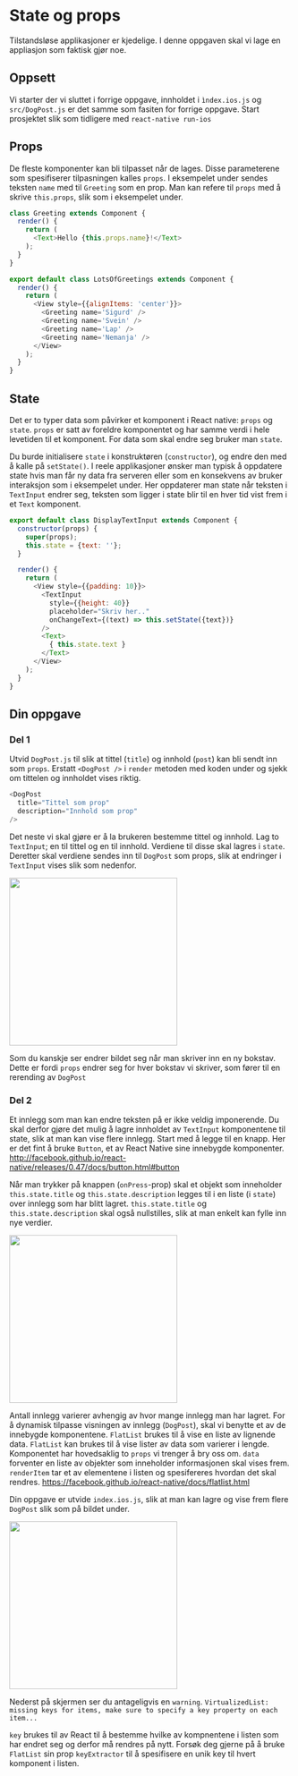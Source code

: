 # State og props

Tilstandsløse applikasjoner er kjedelige. I denne oppgaven skal vi lage en appliasjon som faktisk gjør noe.

## Oppsett
Vi starter der vi sluttet i forrige oppgave, innholdet i `ìndex.ios.js` og `src/DogPost.js` er det samme som fasiten for forrige oppgave. Start prosjektet slik som tidligere med `react-native run-ios`

## Props
De fleste komponenter kan bli tilpasset når de lages. Disse parameterene som spesifiserer tilpasningen kalles `props`.
I eksempelet under sendes teksten `name` med til `Greeting` som en prop. Man kan refere til `props` med å skrive `this.props`, slik som i eksempelet under.  

```javascript
class Greeting extends Component {
  render() {
    return (
      <Text>Hello {this.props.name}!</Text>
    );
  }
}

export default class LotsOfGreetings extends Component {
  render() {
    return (
      <View style={{alignItems: 'center'}}>
        <Greeting name='Sigurd' />
        <Greeting name='Svein' />
        <Greeting name='Lap' />
        <Greeting name='Nemanja' />
      </View>
    );
  }
}
```

## State
Det er to typer data som påvirker et komponent i React native: `props` og `state`. `props` er satt av foreldre komponentet og har samme verdi i hele levetiden til et komponent. For data som skal endre seg bruker man `state`.

Du burde initialisere `state` i konstruktøren (`constructor`), og endre den med å kalle på `setState()`. I reele applikasjoner ønsker man typisk å oppdatere state hvis man får ny data fra serveren eller som en konsekvens av bruker interaksjon som i eksempelet under. Her oppdaterer man state når teksten i `TextInput` endrer seg, teksten som ligger i state blir til en hver tid vist frem i et `Text` komponent.

```javascript
export default class DisplayTextInput extends Component {
  constructor(props) {
    super(props);
    this.state = {text: ''};
  }

  render() {
    return (
      <View style={{padding: 10}}>
        <TextInput
          style={{height: 40}}
          placeholder="Skriv her.."
          onChangeText={(text) => this.setState({text})}
        />
        <Text>
          { this.state.text }
        </Text>
      </View>
    );
  }
}
```


## Din oppgave

### Del 1
Utvid `DogPost.js` til slik at tittel (`title`) og innhold (`post`) kan bli sendt inn som `props`. Erstatt  `<DogPost />` i `render` metoden med koden under og sjekk om tittelen og innholdet vises riktig.

```javascript
<DogPost
  title="Tittel som prop"
  description="Innhold som prop"
/>
```

Det neste vi skal gjøre er å la brukeren bestemme tittel og innhold. Lag to `TextInput`; en til tittel og en til innhold. Verdiene til disse skal lagres i `state`. Deretter skal verdiene sendes inn til `DogPost` som props, slik at endringer i `TextInput` vises slik som nedenfor.

<img src="../screenshots/screenshot_1.png" width="300">

Som du kanskje ser endrer bildet seg når man skriver inn en ny bokstav. Dette er fordi `props` endrer seg for hver bokstav vi skriver, som fører til en rerending av `DogPost`

### Del 2
Et innlegg som man kan endre teksten på er ikke veldig imponerende. Du skal derfor gjøre det mulig å lagre innholdet av `TextInput` komponentene til state, slik at man kan vise flere innlegg. Start med å legge til en knapp. Her er det fint å bruke `Button`, et av React Native sine innebygde komponenter. http://facebook.github.io/react-native/releases/0.47/docs/button.html#button

Når man trykker på knappen (`onPress`-prop) skal et objekt som inneholder `this.state.title` og `this.state.description` legges til i en liste (i `state`) over innlegg som har blitt lagret. `this.state.title` og `this.state.description` skal også nullstilles, slik at man enkelt kan fylle inn nye verdier.

<img src="../screenshots/screenshot_2.png" width="300">

Antall innlegg varierer avhengig av hvor mange innlegg man har lagret. For å dynamisk tilpasse visningen av innlegg (`DogPost`), skal vi benytte et av de innebygde komponentene. `FlatList` brukes til å vise en liste av lignende data. `FlatList` kan brukes til å vise lister av data som varierer i lengde. Komponentet har hovedsaklig to `props` vi trenger å bry oss om. `data` forventer en liste av objekter som inneholder informasjonen skal vises frem. `renderItem` tar et av elementene i listen og spesifereres hvordan det skal rendres.
https://facebook.github.io/react-native/docs/flatlist.html

Din oppgave er utvide `index.ios.js`, slik at man kan lagre og vise frem flere `DogPost` slik som på bildet under.

<img src="../screenshots/screenshot_3.png" width="300">

Nederst på skjermen ser du antageligvis en `warning`. `VirtualizedList: missing keys for items, make sure to specify a key property on each item...`

`key` brukes til av React til å bestemme hvilke av kompnentene i listen som har endret seg og derfor må rendres på nytt. Forsøk deg gjerne på å bruke `FlatList` sin prop `keyExtractor` til å spesifisere en unik key til hvert komponent i listen.
